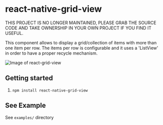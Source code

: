# react-native-grid-view

THIS PROJECT IS NO LONGER MAINTAINED, PLEASE GRAB THE SOURCE CODE AND TAKE OWNERSHIP IN YOUR OWN PROJECT IF YOU FIND IT USEFUL.

This component allows to display a grid/collection of items with more than one item per row. The items per row is configurable and it uses a 'ListView' in order to have a proper recycle mechanism.

![Image of react-grid-view](screen1.jpg)

## Getting started

1. `npm install react-native-grid-view`

## See Example

See `examples/` directory